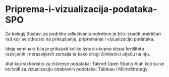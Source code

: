 # Priprema-i-vizualizacija-podataka-SPO

Za kolegij Sustavi za podršku odlučivanju potrebno je bilo izraditi praktičan rad koji se odnosio na prikupljanje, pripremanje i vizualizaciju podataka.

Ideja seminara bila je prikazati koliko iznosi ukupna stopa fertiliteta razvijenih i nerazvijenih zemalja te kako drugi čimbenici utječu na nju.

Alat koji su koristio za čišćenje podataka: Talend Open Studio
Alati koji su se koristili za vizualizaciju odabranih podataka: Tableau i MicroStrategy
